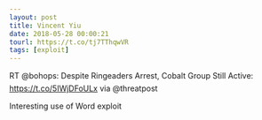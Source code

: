 ```yaml
---
layout: post
title: Vincent Yiu
date: 2018-05-28 00:00:21
tourl: https://t.co/tj7TThqwVR
tags: [exploit]
---
```

RT @bohops: Despite Ringeaders Arrest, Cobalt Group Still Active: https://t.co/5IWjDFoULx via @threatpost

Interesting use of Word exploit